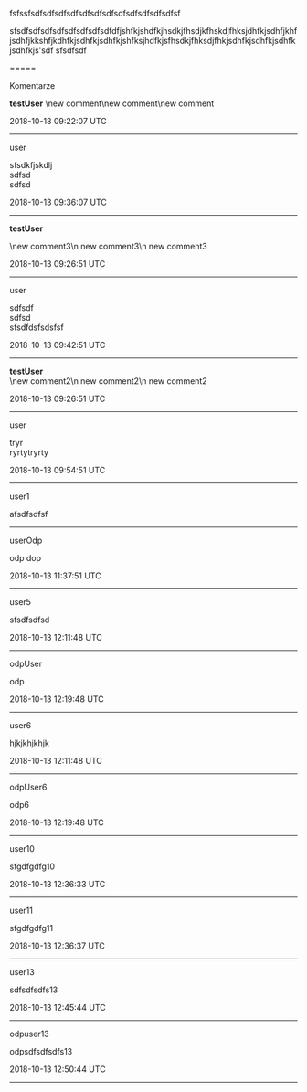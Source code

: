 
fsfssfsdfsdfsdfsdfsdfsdfsdfsdfsdfsdfsdfsdfsf

sfsdfsdfsdfsdfsdfsdfsdfsdfdfjshfkjshdfkjhsdkjfhsdjkfhskdjfhksjdhfkjsdhfjkhfjsdhfjkkshfjkdhfkjsdhfkjsdhfkjshfksjhdfkjsfhsdkjfhksdjfhkjsdhfkjsdhfkjsdhfkjsdhfkjs'sdf
sfsdfsdf

=====

Komentarze

**testUser**
\new comment\new comment\new comment

2018-10-13 09:22:07 UTC

---
<p />

user

sfsdkfjskdlj\
sdfsd\
sdfsd

2018-10-13 09:36:07 UTC

---
<p />

**testUser**

\new comment3\n new comment3\n new comment3

2018-10-13 09:26:51 UTC

---
<p />

user

sdfsdf\
sdfsd\
sfsdfdsfsdsfsf

2018-10-13 09:42:51 UTC

---
<p />

**testUser**
\
\new comment2\n new comment2\n new comment2

2018-10-13 09:26:51 UTC

---
<p />

user

tryr\
ryrtytryrty

2018-10-13 09:54:51 UTC

---
<p />

user1

afsdfsdfsf

---
<p />

userOdp

odp dop

2018-10-13 11:37:51 UTC

---
<p />

user5

sfsdfsdfsd

2018-10-13 12:11:48 UTC

---
<p />

odpUser

odp

2018-10-13 12:19:48 UTC

---
<p />

user6

hjkjkhjkhjk

2018-10-13 12:11:48 UTC

---
<p />

odpUser6

odp6

2018-10-13 12:19:48 UTC

---
<p />

user10

sfgdfgdfg10

2018-10-13 12:36:33 UTC

---
<p />

user11

sfgdfgdfg11

2018-10-13 12:36:37 UTC

---
<p />

user13

sdfsdfsdfs13

2018-10-13 12:45:44 UTC

---
<p />

odpuser13

odpsdfsdfsdfs13

2018-10-13 12:50:44 UTC

---
<p />
